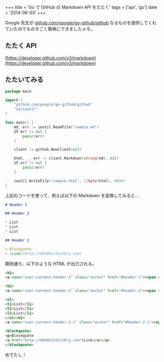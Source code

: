 +++
title = 'Go で GitHub の Markdown API をたたく'
tags = ['api', 'go']
date = '2014-06-03'
+++

Google 先生が [github.com/google/go-github/github](https://github.com/google/go-github) なるものを提供してくれていたのでものすごく簡単にできましたメモ。

<!--more-->

## たたく API

[https://developer.github.com/v3/markdown](https://developer.github.com/v3/markdown)

## たたいてみる

``` go
package main

import (
    "github.com/google/go-github/github"
    "io/ioutil"
)

func main() {
    md, err := ioutil.ReadFile("sample.md")
    if err != nil {
        panic(err)
    }

    client := github.NewClient(nil)

    html, _, err := client.Markdown(string(md), nil)
    if err != nil {
        panic(err)
    }

    ioutil.WriteFile("sample.html", []byte(html), 0644)
}
```

上記のコードを使って、例えば以下の Markdown を変換してみると…

``` md
# Header 1

## Header 2

* List
* List
* List

## Header 2

> Blockquote
> [Link](http://m0t0k1ch1st0ry.com)
```

期待通り、以下のような HTML が出力される。

``` html
<h1>
<a name="user-content-header-1" class="anchor" href="#header-1"><span class="octicon octicon-link"></span></a>Header 1</h1>

<h2>
<a name="user-content-header-2" class="anchor" href="#header-2"><span class="octicon octicon-link"></span></a>Header 2</h2>

<ul>
<li>List</li>
<li>List</li>
<li>List</li>
</ul><h2>
<a name="user-content-header-2-1" class="anchor" href="#header-2-1"><span class="octicon octicon-link"></span></a>Header 2</h2>

<blockquote>
<p>Blockquote
<a href="http://m0t0k1ch1st0ry.com">Link</a></p>
</blockquote>
```

めでたし！
